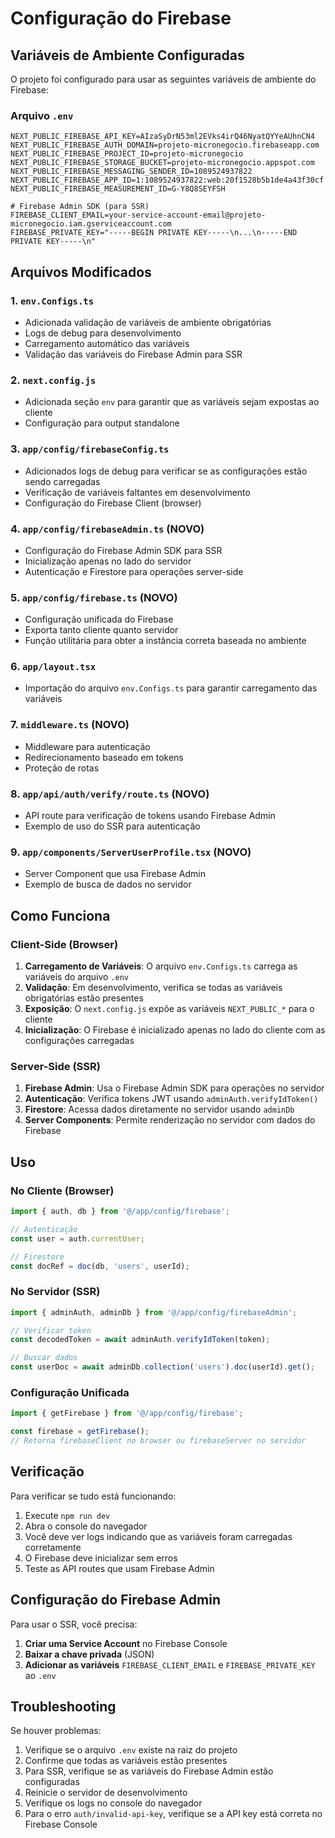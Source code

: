# Configuração do Firebase

## Variáveis de Ambiente Configuradas

O projeto foi configurado para usar as seguintes variáveis de ambiente do Firebase:

### Arquivo `.env`
```
NEXT_PUBLIC_FIREBASE_API_KEY=AIzaSyDrN53ml2EVks4irQ46NyatQYYeAUhnCN4
NEXT_PUBLIC_FIREBASE_AUTH_DOMAIN=projeto-micronegocio.firebaseapp.com
NEXT_PUBLIC_FIREBASE_PROJECT_ID=projeto-micronegocio
NEXT_PUBLIC_FIREBASE_STORAGE_BUCKET=projeto-micronegocio.appspot.com
NEXT_PUBLIC_FIREBASE_MESSAGING_SENDER_ID=1089524937822
NEXT_PUBLIC_FIREBASE_APP_ID=1:1089524937822:web:20f1528b5b1de4a43f30cf
NEXT_PUBLIC_FIREBASE_MEASUREMENT_ID=G-Y8Q8SEYFSH

# Firebase Admin SDK (para SSR)
FIREBASE_CLIENT_EMAIL=your-service-account-email@projeto-micronegocio.iam.gserviceaccount.com
FIREBASE_PRIVATE_KEY="-----BEGIN PRIVATE KEY-----\n...\n-----END PRIVATE KEY-----\n"
```

## Arquivos Modificados

### 1. `env.Configs.ts`
- Adicionada validação de variáveis de ambiente obrigatórias
- Logs de debug para desenvolvimento
- Carregamento automático das variáveis
- Validação das variáveis do Firebase Admin para SSR

### 2. `next.config.js`
- Adicionada seção `env` para garantir que as variáveis sejam expostas ao cliente
- Configuração para output standalone

### 3. `app/config/firebaseConfig.ts`
- Adicionados logs de debug para verificar se as configurações estão sendo carregadas
- Verificação de variáveis faltantes em desenvolvimento
- Configuração do Firebase Client (browser)

### 4. `app/config/firebaseAdmin.ts` (NOVO)
- Configuração do Firebase Admin SDK para SSR
- Inicialização apenas no lado do servidor
- Autenticação e Firestore para operações server-side

### 5. `app/config/firebase.ts` (NOVO)
- Configuração unificada do Firebase
- Exporta tanto cliente quanto servidor
- Função utilitária para obter a instância correta baseada no ambiente

### 6. `app/layout.tsx`
- Importação do arquivo `env.Configs.ts` para garantir carregamento das variáveis

### 7. `middleware.ts` (NOVO)
- Middleware para autenticação
- Redirecionamento baseado em tokens
- Proteção de rotas

### 8. `app/api/auth/verify/route.ts` (NOVO)
- API route para verificação de tokens usando Firebase Admin
- Exemplo de uso do SSR para autenticação

### 9. `app/components/ServerUserProfile.tsx` (NOVO)
- Server Component que usa Firebase Admin
- Exemplo de busca de dados no servidor

## Como Funciona

### Client-Side (Browser)
1. **Carregamento de Variáveis**: O arquivo `env.Configs.ts` carrega as variáveis do arquivo `.env`
2. **Validação**: Em desenvolvimento, verifica se todas as variáveis obrigatórias estão presentes
3. **Exposição**: O `next.config.js` expõe as variáveis `NEXT_PUBLIC_*` para o cliente
4. **Inicialização**: O Firebase é inicializado apenas no lado do cliente com as configurações carregadas

### Server-Side (SSR)
1. **Firebase Admin**: Usa o Firebase Admin SDK para operações no servidor
2. **Autenticação**: Verifica tokens JWT usando `adminAuth.verifyIdToken()`
3. **Firestore**: Acessa dados diretamente no servidor usando `adminDb`
4. **Server Components**: Permite renderização no servidor com dados do Firebase

## Uso

### No Cliente (Browser)
```typescript
import { auth, db } from '@/app/config/firebase';

// Autenticação
const user = auth.currentUser;

// Firestore
const docRef = doc(db, 'users', userId);
```

### No Servidor (SSR)
```typescript
import { adminAuth, adminDb } from '@/app/config/firebaseAdmin';

// Verificar token
const decodedToken = await adminAuth.verifyIdToken(token);

// Buscar dados
const userDoc = await adminDb.collection('users').doc(userId).get();
```

### Configuração Unificada
```typescript
import { getFirebase } from '@/app/config/firebase';

const firebase = getFirebase();
// Retorna firebaseClient no browser ou firebaseServer no servidor
```

## Verificação

Para verificar se tudo está funcionando:

1. Execute `npm run dev`
2. Abra o console do navegador
3. Você deve ver logs indicando que as variáveis foram carregadas corretamente
4. O Firebase deve inicializar sem erros
5. Teste as API routes que usam Firebase Admin

## Configuração do Firebase Admin

Para usar o SSR, você precisa:

1. **Criar uma Service Account** no Firebase Console
2. **Baixar a chave privada** (JSON)
3. **Adicionar as variáveis** `FIREBASE_CLIENT_EMAIL` e `FIREBASE_PRIVATE_KEY` ao `.env`

## Troubleshooting

Se houver problemas:

1. Verifique se o arquivo `.env` existe na raiz do projeto
2. Confirme que todas as variáveis estão presentes
3. Para SSR, verifique se as variáveis do Firebase Admin estão configuradas
4. Reinicie o servidor de desenvolvimento
5. Verifique os logs no console do navegador
6. Para o erro `auth/invalid-api-key`, verifique se a API key está correta no Firebase Console 